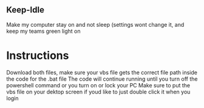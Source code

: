 ## Keep-Idle
Make my computer stay on and not sleep (settings wont change it, and keep my teams green light on

# Instructions
Download both files, make sure your vbs file gets the correct file path inside the code for the .bat file
The code will continue running until you turn off the powershell command or you turn on or lock your PC
Make sure to put the vbs file on your dektop screen if youd like to just double click it when you login

